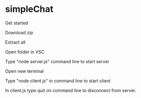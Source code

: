 # simpleChat

Get started

Download zip

Extract all

Open folder in VSC

Type "node server.js" command line to start server

Open new terminal

Type "node client.js" in command line to start client

In client.js type quit on command line to disconnect from server.

